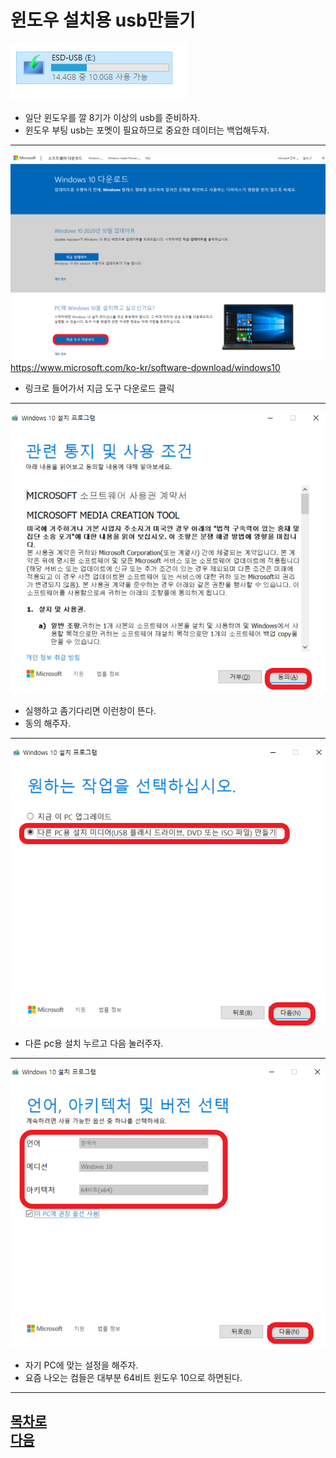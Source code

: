 윈도우 설치용 usb만들기
=======================
![001](https://github.com/isp829/-/blob/main/image/lecture6/001.PNG)  
* 일단 윈도우를 깔 8기가 이상의 usb를 준비하자.  
* 윈도우 부팅 usb는 포멧이 필요하므로 중요한 데이터는 백업해두자.  
------------------------------------   
![002](https://github.com/isp829/-/blob/main/image/lecture6/002.PNG)  
https://www.microsoft.com/ko-kr/software-download/windows10
* 링크로 들어가서 지금 도구 다운로드 클릭
------------------------------------   
![003](https://github.com/isp829/-/blob/main/image/lecture6/003.PNG)  
* 실행하고 좀기다리면 이런창이 뜬다.    
* 동의 해주자.  
------------------------------------   
![004](https://github.com/isp829/-/blob/main/image/lecture6/004.PNG)  
* 다른 pc용 설치 누르고 다음 눌러주자.  
------------------------------------   
![005](https://github.com/isp829/-/blob/main/image/lecture6/005.PNG)  
* 자기 PC에 맞는 설정을 해주자.
* 요즘 나오는 컴들은 대부분 64비트 윈도우 10으로 하면된다.  
------------------------------------   
[목차로](https://github.com/isp829/-/blob/master/README.md)  
[다음](https://github.com/isp829/-/blob/master/lecture/lecture7.md)  
-----------------------------
    
